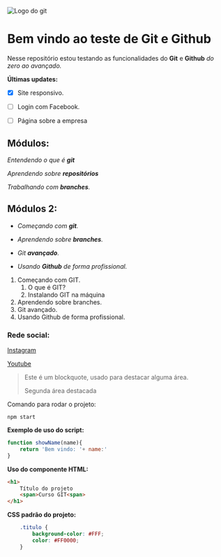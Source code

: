 ![Logo do git](https://sujeitoprogramador.com/wp-content/uploads/2021/04/gitimage.png)

# Bem vindo ao teste de Git e Github
Nesse repositório estou testando as funcionalidades do **Git** e **Github** _do zero ao avançado._

**Últimas updates:**
- [x] Site responsivo.
- [ ] Login com Facebook.
- [ ] Página sobre a empresa


## Módulos:
_Entendendo o que é **git**_

_Aprendendo sobre **repositórios**_

_Trabalhando com **branches**._

## Módulos 2:
* _Começando com **git**._

* _Aprendendo sobre **branches**._

* _Git **avançado**._

* _Usando **Github** de forma profissional._

1. Começando com GIT.       
    1. O que é GIT?
    2. Instalando GIT na máquina
2. Aprendendo sobre branches.
3. Git avançado.
4. Usando Github de forma profissional.


### Rede social:
[Instagram](https://instagram.com)

[Youtube](https://youtube.com)

>Este é um blockquote, usado para destacar alguma área.
>
>Segunda área destacada

Comando para rodar o projeto:

```
npm start 

```

**Exemplo de uso do script:**
```js
function showName(name){
    return 'Bem vindo: '+ name:'
}

```
**Uso do componente HTML:**
```html
<h1>
    Título do projeto
    <span>Curso GIT<span>
</h1>
```

**CSS padrão do projeto:**
```css
    .titulo {
        background-color: #FFF;
        color: #FF0000;
    }
```

